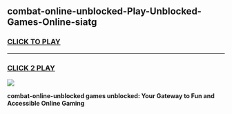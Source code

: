 
## combat-online-unblocked-Play-Unblocked-Games-Online-siatg
<h3>
<a href="https://premium76.site?title=combat-online-unblocked&ref=25A">CLICK TO PLAY</a></h3>
<hr>

<h3>
<a href="https://premium76.site?title=combat-online-unblocked&ref=25A">CLICK 2 PLAY</a>
  
</h3>

<a href="https://premium76.site?title=combat-online-unblocked&ref=25A"><img src="https://clearcache.store/games.png"></a>


**combat-online-unblocked games unblocked: Your Gateway to Fun and Accessible Online Gaming**
